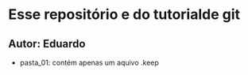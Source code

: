# Esse repositório e do tutorialde git 
## Autor: Eduardo
* pasta_01: contém apenas um aquivo .keep

